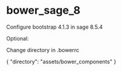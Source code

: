 # bower_sage_8
<p>Configure bootstrap 4.1.3 in sage 8.5.4</p>
<p>Optional:</p>
<p>Change directory in .bowerrc</p>
<p>{ "directory": "assets/bower_components" }</p>
